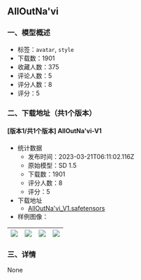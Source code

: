## AllOutNa'vi
### 一、模型概述

- 标签：`avatar`, `style`
- 下载数：1901
- 收藏人数：375
- 评论人数：5
- 评分人数：8
- 评分：5

### 二、下载地址（共1个版本）

#### [版本1/共1个版本] AllOutNa'vi-V1

- 统计数据
  - 发布时间：2023-03-21T06:11:02.116Z
  - 原始模型：SD 1.5
  - 下载数：1901
  - 评分人数：8
  - 评分：5
- 下载地址
  - [AllOutNa'vi_V1.safetensors](https://civitai.com/api/download/models/26003)
- 样例图像：

| <img src="https://image.civitai.com/xG1nkqKTMzGDvpLrqFT7WA/e4953515-afc1-4bbd-f58d-3e8177da2300/width=450/285969.jpeg" /> | <img src="https://image.civitai.com/xG1nkqKTMzGDvpLrqFT7WA/d584ad05-fb09-4e5c-0ba5-8e7fa4f8a600/width=450/285973.jpeg" /> | <img src="https://image.civitai.com/xG1nkqKTMzGDvpLrqFT7WA/d9d21eca-5794-4bc1-fe7f-1e1f2a50fd00/width=450/292592.jpeg" /> | <img src="https://image.civitai.com/xG1nkqKTMzGDvpLrqFT7WA/75aa0a89-fcff-41c7-8bae-295524da5600/width=450/292591.jpeg" /> |
| ---- | ---- | ---- | ---- |


### 三、详情
None